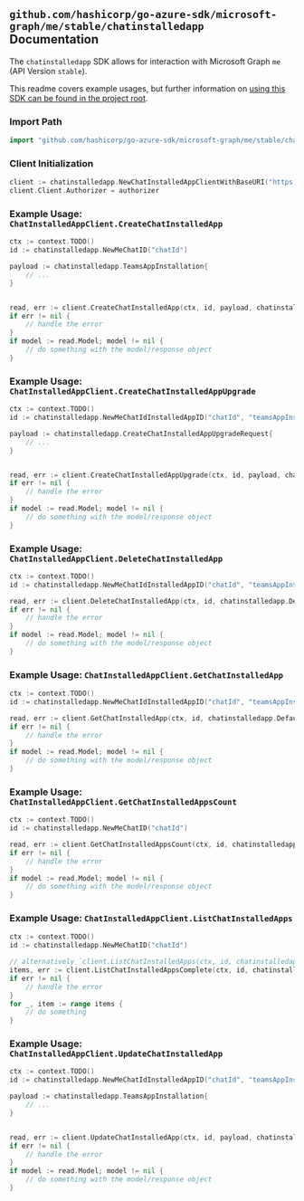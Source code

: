 
## `github.com/hashicorp/go-azure-sdk/microsoft-graph/me/stable/chatinstalledapp` Documentation

The `chatinstalledapp` SDK allows for interaction with Microsoft Graph `me` (API Version `stable`).

This readme covers example usages, but further information on [using this SDK can be found in the project root](https://github.com/hashicorp/go-azure-sdk/tree/main/docs).

### Import Path

```go
import "github.com/hashicorp/go-azure-sdk/microsoft-graph/me/stable/chatinstalledapp"
```


### Client Initialization

```go
client := chatinstalledapp.NewChatInstalledAppClientWithBaseURI("https://graph.microsoft.com")
client.Client.Authorizer = authorizer
```


### Example Usage: `ChatInstalledAppClient.CreateChatInstalledApp`

```go
ctx := context.TODO()
id := chatinstalledapp.NewMeChatID("chatId")

payload := chatinstalledapp.TeamsAppInstallation{
	// ...
}


read, err := client.CreateChatInstalledApp(ctx, id, payload, chatinstalledapp.DefaultCreateChatInstalledAppOperationOptions())
if err != nil {
	// handle the error
}
if model := read.Model; model != nil {
	// do something with the model/response object
}
```


### Example Usage: `ChatInstalledAppClient.CreateChatInstalledAppUpgrade`

```go
ctx := context.TODO()
id := chatinstalledapp.NewMeChatIdInstalledAppID("chatId", "teamsAppInstallationId")

payload := chatinstalledapp.CreateChatInstalledAppUpgradeRequest{
	// ...
}


read, err := client.CreateChatInstalledAppUpgrade(ctx, id, payload, chatinstalledapp.DefaultCreateChatInstalledAppUpgradeOperationOptions())
if err != nil {
	// handle the error
}
if model := read.Model; model != nil {
	// do something with the model/response object
}
```


### Example Usage: `ChatInstalledAppClient.DeleteChatInstalledApp`

```go
ctx := context.TODO()
id := chatinstalledapp.NewMeChatIdInstalledAppID("chatId", "teamsAppInstallationId")

read, err := client.DeleteChatInstalledApp(ctx, id, chatinstalledapp.DefaultDeleteChatInstalledAppOperationOptions())
if err != nil {
	// handle the error
}
if model := read.Model; model != nil {
	// do something with the model/response object
}
```


### Example Usage: `ChatInstalledAppClient.GetChatInstalledApp`

```go
ctx := context.TODO()
id := chatinstalledapp.NewMeChatIdInstalledAppID("chatId", "teamsAppInstallationId")

read, err := client.GetChatInstalledApp(ctx, id, chatinstalledapp.DefaultGetChatInstalledAppOperationOptions())
if err != nil {
	// handle the error
}
if model := read.Model; model != nil {
	// do something with the model/response object
}
```


### Example Usage: `ChatInstalledAppClient.GetChatInstalledAppsCount`

```go
ctx := context.TODO()
id := chatinstalledapp.NewMeChatID("chatId")

read, err := client.GetChatInstalledAppsCount(ctx, id, chatinstalledapp.DefaultGetChatInstalledAppsCountOperationOptions())
if err != nil {
	// handle the error
}
if model := read.Model; model != nil {
	// do something with the model/response object
}
```


### Example Usage: `ChatInstalledAppClient.ListChatInstalledApps`

```go
ctx := context.TODO()
id := chatinstalledapp.NewMeChatID("chatId")

// alternatively `client.ListChatInstalledApps(ctx, id, chatinstalledapp.DefaultListChatInstalledAppsOperationOptions())` can be used to do batched pagination
items, err := client.ListChatInstalledAppsComplete(ctx, id, chatinstalledapp.DefaultListChatInstalledAppsOperationOptions())
if err != nil {
	// handle the error
}
for _, item := range items {
	// do something
}
```


### Example Usage: `ChatInstalledAppClient.UpdateChatInstalledApp`

```go
ctx := context.TODO()
id := chatinstalledapp.NewMeChatIdInstalledAppID("chatId", "teamsAppInstallationId")

payload := chatinstalledapp.TeamsAppInstallation{
	// ...
}


read, err := client.UpdateChatInstalledApp(ctx, id, payload, chatinstalledapp.DefaultUpdateChatInstalledAppOperationOptions())
if err != nil {
	// handle the error
}
if model := read.Model; model != nil {
	// do something with the model/response object
}
```
